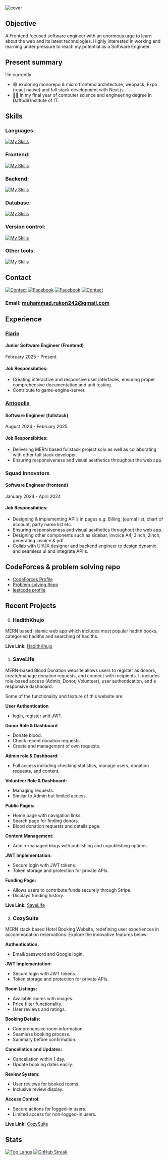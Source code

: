 ![cover](<https://github.com/MuhammadRukon/MuhammadRukon/blob/main/covergithub.com.png>)

## Objective

A Frontend focused software engineer with an enormous urge to learn about the web and its latest technologies. Highly interested in working and learning under pressure to reach my potential as a Software Engineer.

## Present summary

I’m currently
- 😅 exploring monorepo & micro frontend architecture, webpack, Expo (react native) and full stack development with Next.js.
- 😮‍💨 in my final year of computer science and engineering degree in Daffodil Institute of IT.

## Skills

### Languages: 
[![My Skills](https://skillicons.dev/icons?i=js,ts,cpp,c)](https://skillicons.dev)

### Frontend:
[![My Skills](https://skillicons.dev/icons?i=react,next,vite,tailwind,bootstrap,mui,html,css,three,phaser,expo)](https://skillicons.dev)

### Backend:
[![My Skills](https://skillicons.dev/icons?i=nodejs,express)](https://skillicons.dev)

### Database:
[![My Skills](https://skillicons.dev/icons?i=mongodb,postgresql,firebase)](https://skillicons.dev)

### Version control:
[![My Skills](https://skillicons.dev/icons?i=git,github,bitbucket)](https://skillicons.dev)

### Other tools:
[![My Skills](https://skillicons.dev/icons?i=redux,jest,vscode,vercel,netlify)](https://skillicons.dev)

## Contact

[![Contact](https://skillicons.dev/icons?i=linkedin)](https://www.linkedin.com/in/muhammadrukon/)
[![Facebook](https://github.com/MuhammadRukon/MuhammadRukon/blob/main/facebook.png?raw=true)](https://www.facebook.com/muhammad.rukon.7/)
[![Facebook](https://skillicons.dev/icons?i=twitter)](https://twitter.com/muhammadRukon2)
[![Contact](https://skillicons.dev/icons?i=instagram)](https://www.instagram.com/muhammad.rukon/)

### Email: muhammad.rukon242@gmail.com

## Experience

### [ Flarie ](https://flarie.com/about-flarie)
#### Junior Software Engineer (Frontend)
February 2025 - Present
#### Job Responsibities:

- Creating interactive and responsive user interfaces, ensuring proper comprehensive documentation and unit testing.
- Contribute to game-engine-server.

### [Antopolis ](https://theantopolis.com/)
#### Software Engineer (fullstack)
August 2024 - February 2025
#### Job Responsibities:

- Delivering MERN based fullstack project solo as well as collaborating with other full stack developer.
- Ensuring responsiveness and visual aesthetics throughout the web app.

### Squad Innovators 
#### Software Engineer (frontend)
January 2024 - April 2024
#### Job Responsibities:

- Designing & implementing API’s in pages e.g. Billing, journal list, chart of account, party name list etc.
- Ensuring responsiveness and visual aesthetics throughout the web app.
- Designing other components such as sidebar, invoice A4, 3inch, 2inch, generating invoice & pdf.
- Collab with UI/UX designer and backend engineer to design dynamic and seamless ui and integrate API's.

## CodeForces & problem solving repo

- [CodeForces Profile ](https://codeforces.com/profile/Escanor_)
- [Problem solving Repo ](https://github.com/MuhammadRukon/problem-solving)
- [leetcode profile ](https://leetcode.com/u/muhammadrukon/)

## Recent Projects

0. ### HadithKhujo

MERN based Islamic web app which includes most popular hadith books, categoried hadiths and searching of hadiths.

**Live Link:** [HadithKhujo](https://hadithkhujo.netlify.app/)

1. ### SaveLife

MERN-based Blood Donation website allows users to register as donors, create/manage donation requests, and connect with recipients. It includes role-based access (Admin, Donor, Volunteer), user authentication, and a responsive dashboard.

Some of the functionality and feature of this website are:

**User Authentication**

- login, register and JWT.
  
**Donor Role & Dashboard**

- Donate blood.
- Check recent donation requests.
- Create and management of own requests.

**Admin role & Dashboard:**

- Full access including checking statistics, manage users, donation requests, and content.

**Volunteer Role & Dashboard:**

- Managing requests.
- Similar to Admin but limited access.

**Public Pages:**

- Home page with navigation links.
- Search page for finding donors.
- Blood donation requests and details page.

**Content Management:**

- Admin-managed blogs with publishing and unpublishing options.

**JWT Implementation:**

- Secure login with JWT tokens.
- Token storage and protection for private APIs.

**Funding Page:**

- Allows users to contribute funds securely through Stripe.
- Displays funding history.

**Live Link:** [SaveLife](https://savelife-6b7c9.web.app)

2. ### CozySuite

MERN stack based Hotel Booking Website, redefining user experiences in accommodation reservations. Explore the innovative features below:

**Authentication:**

- Email/password and Google login.

**JWT Implementation:**

- Secure login with JWT tokens.
- Token storage and protection for private APIs.

**Room Listings:**

- Available rooms with images.
- Price filter functionality.
- User reviews and ratings.

**Booking Details:**

- Comprehensive room information.
- Seamless booking process.
- Summary before confirmation.

**Cancellation and Updates:**

- Cancellation within 1 day.
- Update booking dates easily.

**Review System:**

- User reviews for booked rooms.
- Inclusive review display.

**Access Control:**

- Secure actions for logged-in users.
- Limited access for non-logged-in users.

**Live Link:** [CozySuite](https://cozysuite-15955.web.app/)

## Stats

[![Top Langs](https://github-readme-stats.vercel.app/api/top-langs/?username=MuhammadRukon&theme=transparent&card_width=1000&hide_border=true)](https://github.com/anuraghazra/github-readme-stats)
[![GitHub Streak](https://streak-stats.demolab.com?user=MuhammadRukon&theme=transparent&hide_border=true&card_width=1000)](https://git.io/streak-stats)
